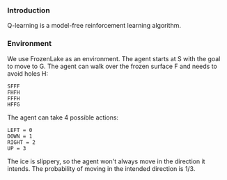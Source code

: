 ### Introduction
Q-learning is a model-free reinforcement learning algorithm. 

### Environment
We use FrozenLake as an environment. The agent starts at S with the goal to
move to G. The agent can walk over the frozen surface F and needs to avoid
holes H:

```
SFFF
FHFH
FFFH
HFFG
```

The agent can take 4 possible actions:
```
LEFT = 0
DOWN = 1
RIGHT = 2
UP = 3
```

The ice is slippery, so the agent won't always move in the 
direction it intends. The probability of moving in the intended direction is 1/3.

<!--
### Q-learning

https://www.cs.toronto.edu/~vmnih/docs/dqn.pdf

Q*(s,a): optimal action-value function

If the optimal value Q*(s',a') 


The optimal policy is to select the action a' maximizing the expected value of
r+ \gamma


```
r + gamma * Q*(s', a')
```


Estimate the action-value function doing an iterative update 


```python
next_q = reward + discount_rate * max_Q
```

Such value iteration algorihms converge to the optimal action-value function.


A non-linear function approximator is used to estimate the 
action-value function. This function approximator could be a neural network.
the neural network is trained by minimising the loss function

```python
(y - Q(s,a, parameter))^2
```


```python
y = reward + discount_rate * max(Q(s', a', params))
```
-->

